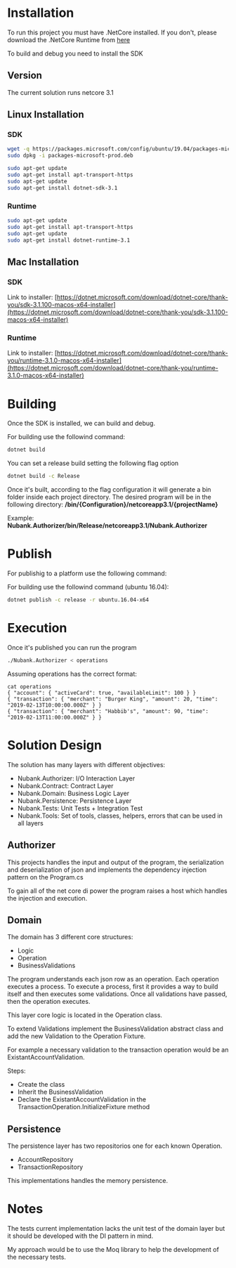 # Installation

To run this project you must have .NetCore installed. If you don't, please download the .NetCore Runtime from [here](https://dotnet.microsoft.com/download)

To build and debug you need to install the SDK

## Version
The current solution runs netcore 3.1

## Linux Installation

### SDK
```bash
wget -q https://packages.microsoft.com/config/ubuntu/19.04/packages-microsoft-prod.deb -O packages-microsoft-prod.deb
sudo dpkg -i packages-microsoft-prod.deb
```

```bash
sudo apt-get update
sudo apt-get install apt-transport-https
sudo apt-get update
sudo apt-get install dotnet-sdk-3.1
```

### Runtime
```bash
sudo apt-get update
sudo apt-get install apt-transport-https
sudo apt-get update
sudo apt-get install dotnet-runtime-3.1
```

## Mac Installation

### SDK
Link to installer: [https://dotnet.microsoft.com/download/dotnet-core/thank-you/sdk-3.1.100-macos-x64-installer](https://dotnet.microsoft.com/download/dotnet-core/thank-you/sdk-3.1.100-macos-x64-installer)

### Runtime
Link to installer: [https://dotnet.microsoft.com/download/dotnet-core/thank-you/runtime-3.1.0-macos-x64-installer](https://dotnet.microsoft.com/download/dotnet-core/thank-you/runtime-3.1.0-macos-x64-installer)

# Building
Once the SDK is installed, we can build and debug.

For building use the followind command:
```bash
dotnet build
```

You can set a release build setting the following flag option
```bash
dotnet build -c Release 
```

Once it's built, according to the flag configuration it will generate a bin folder inside each project directory. The desired program will be in the following directory:
**/bin/{Configuration}/netcoreapp3.1/{projectName}**

Example:
**Nubank.Authorizer/bin/Release/netcoreapp3.1/Nubank.Authorizer**

# Publish
For publishig to a platform use the following command:

For building use the followind command (ubuntu 16.04):
```bash
dotnet publish -c release -r ubuntu.16.04-x64
```

# Execution
Once it's published you can run the program

```bash
./Nubank.Authorizer < operations
```

Assuming operations has the correct format:
```
cat operations
{ "account": { "activeCard": true, "availableLimit": 100 } }
{ "transaction": { "merchant": "Burger King", "amount": 20, "time": "2019-02-13T10:00:00.000Z" } }
{ "transaction": { "merchant": "Habbib's", "amount": 90, "time": "2019-02-13T11:00:00.000Z" } }
```

# Solution Design
The solution has many layers with different objectives:
- Nubank.Authorizer: I/O Interaction Layer
- Nubank.Contract: Contract Layer
- Nubank.Domain: Business Logic Layer
- Nubank.Persistence: Persistence Layer
- Nubank.Tests: Unit Tests + Integration Test
- Nubank.Tools: Set of tools, classes, helpers, errors that can be used in all layers

## Authorizer
This projects handles the input and output of the program, the serialization and deserialization of json and implements the dependency injection pattern on the Program.cs

To gain all of the net core di power the program raises a host which handles the injection and execution.

## Domain
The domain has 3 different core structures:
- Logic
- Operation 
- BusinessValidations

The program understands each json row as an operation.
Each operation executes a process. 
To execute a process, first it provides a way to build itself and then executes some validations. 
Once all validations have passed, then the operation executes. 

This layer core logic is located in the Operation class.

To extend Validations implement the BusinessValidation abstract class and add the new Validation to the Operation Fixture.

For example a necessary validation to the transaction operation would be an ExistantAccountValidation.

Steps:
- Create the class
- Inherit the BusinessValidation
- Declare the ExistantAccountValidation in the TransactionOperation.InitializeFixture method

## Persistence
The persistence layer has two repositorios one for each known Operation.
- AccountRepository
- TransactionRepository

This implementations handles the memory persistence. 


# Notes

The tests current implementation lacks the unit test of the domain layer but it should be developed with the DI pattern in mind. 

My approach would be to use the Moq library to help the development of the necessary tests. 